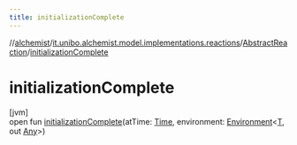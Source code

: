 ```yaml
---
title: initializationComplete
---
```

//[alchemist](../../../index.html)/[it.unibo.alchemist.model.implementations.reactions](../index.html)/[AbstractReaction](index.html)/[initializationComplete](initialization-complete.html)



# initializationComplete



[jvm]\
open fun [initializationComplete](initialization-complete.html)(atTime: [Time](../../it.unibo.alchemist.model.interfaces/-time/index.html), environment: [Environment](../../it.unibo.alchemist.model.interfaces/-environment/index.html)<[T](../../it.unibo.alchemist/-supported-incarnations/get.html), out [Any](https://kotlinlang.org/api/latest/jvm/stdlib/kotlin/-any/index.html)>)




